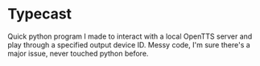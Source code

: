 # Typecast
Quick python program I made to interact with a local OpenTTS server and play through a specified output device ID.
Messy code, I'm sure there's a major issue, never touched python before.
